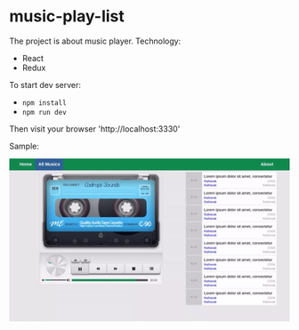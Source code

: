 # music-play-list
The project is about music player.
Technology:
- React
- Redux

To start dev server:
- `npm install`
- `npm run dev`
 
Then visit your browser 'http://localhost:3330'

Sample:

![sample](https://github.com/RathanakSreang/music-play-list/blob/master/sample.gif)